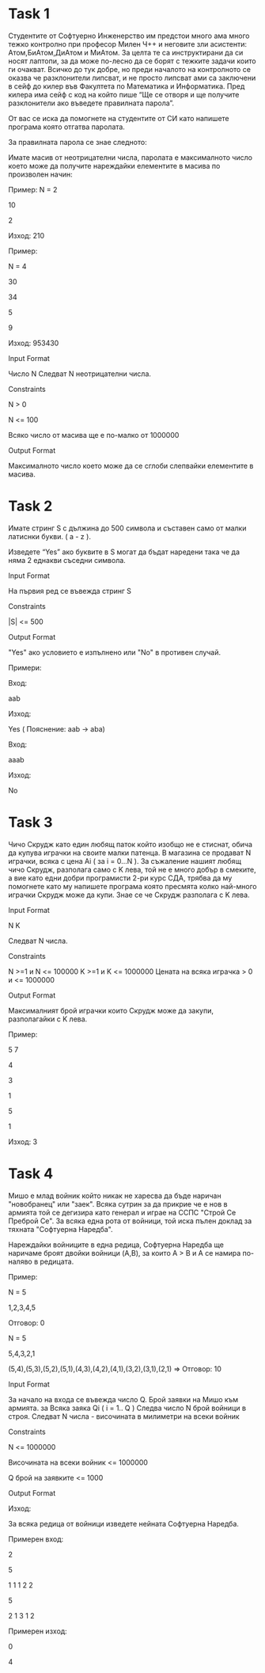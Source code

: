﻿# Task 1
Студентите от Софтуерно Инженерство им предстои много ама много тежко контролно при професор Милен Ч++ и неговите зли асистенти: Атом,БиАтом,ДиАтом и МиАтом. За целта те са инструктирани да си носят лаптопи, за да може по-лесно да се борят с тежките задачи които ги очакват. Всичко до тук добре, но преди началото на контролното се оказва че разклонители липсват, и не просто липсват ами са заключени в сейф до килер във Факултета по Математика и Информатика. Пред килера има сейф с код на който пише “Ще се отворя и ще получите разклонители ако въведете правилната парола”.

От вас се иска да помогнете на студентите от СИ като напишете програма която отгатва паролата.

За правилната парола се знае следното:

Имате масив от неотрицателни числа, паролата е максималното число което може да получите нареждайки елементите в масива по произволен начин:

Пример: N = 2

10

2

Изход: 210

Пример:

N = 4

30

34

5

9

Изход: 953430

Input Format

Число N Следват N неотрицателни числа.

Constraints

N > 0

N <= 100

Всяко число от масива ще е по-малко от 1000000

Output Format

Максималното число което може да се сглоби слепвайки елементите в масива.
# Task 2
Имате стринг S с дължина до 500 символа и съставен само от малки латиснки букви. ( a - z ).

Изведете “Yes” ако буквите в S могат да бъдат наредени така че да няма 2 еднакви съседни символа.

Input Format

На първия ред се въвежда стринг S

Constraints

|S| <= 500

Output Format

"Yes" ако условието е изпълнено или "No" в противен случай.

Примери:

Вход:

aab

Изход:

Yes ( Пояснение: aab -> aba)

Вход:

aaab

Изход:

No
# Task 3
Чичо Скрудж като един любящ паток който изобщо не е стиснат, обича да купува играчки на своите малки патенца. В магазина се продават N играчки, всяка с цена Ai ( за i = 0…N ). За съжаление нашият любящ чичо Скрудж, разполага само с K лева, той не е много добър в смеките, а вие като едни добри програмисти 2-ри курс СДА, трябва да му помогнете като му напишете програма която пресмята колко най-много играчки Скрудж може да купи. Знае се че Скрудж разполага с K лева.

Input Format

N K

Следват N числа.

Constraints

N >=1 и N <= 100000 K >=1 и K <= 1000000 Цената на всяка играчка > 0 и <= 1000000

Output Format

Максималният брой играчки които Скрудж може да закупи, разполагайки с K лева.

Пример:

5 7

4

3

1

5

1

Изход: 3

# Task 4
Мишо е млад войник който никак не харесва да бъде наричан "новобранец" или "заек". Всяка сутрин за да прикрие че е нов в армията той се дегизира като генерал и играе на ССПС "Строй Се Преброй Се". За всяка една рота от войници, той иска пълен доклад за тяхната "Софтуерна Наредба".

Нареждайки войниците в една редица, Софтуерна Наредба ще наричаме броят двойки войници (A,B), за които A > B и A се намира по-наляво в редицата.

Пример:

N = 5

1,2,3,4,5

Отговор: 0

N = 5

5,4,3,2,1

(5,4),(5,3),(5,2),(5,1),(4,3),(4,2),(4,1),(3,2),(3,1),(2,1) => Отговор: 10

Input Format

За начало на входа се въвежда число Q. Брой заявки на Мишо към армията. за Всяка заяка Qi ( i = 1.. Q ) Следва число N брой войници в строя. Следват N числа - височината в милиметри на всеки войник

Constraints

N <= 1000000

Височината на всеки войник <= 1000000

Q брой на заявките <= 1000

Output Format

Изход:

За всяка редица от войници изведете нейната Софтуерна Наредба.

Примерен вход:

2

5

1 1 1 2 2

5

2 1 3 1 2

Примерен изход:

0

4
